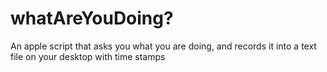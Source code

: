 # whatAreYouDoing?
An apple script that asks you what you are doing, and records it into a text file on your desktop with time stamps
